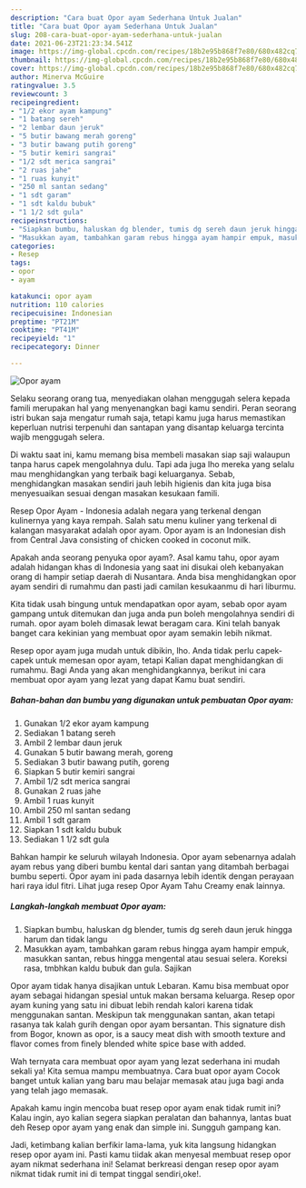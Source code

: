```yaml
---
description: "Cara buat Opor ayam Sederhana Untuk Jualan"
title: "Cara buat Opor ayam Sederhana Untuk Jualan"
slug: 208-cara-buat-opor-ayam-sederhana-untuk-jualan
date: 2021-06-23T21:23:34.541Z
image: https://img-global.cpcdn.com/recipes/18b2e95b868f7e80/680x482cq70/opor-ayam-foto-resep-utama.jpg
thumbnail: https://img-global.cpcdn.com/recipes/18b2e95b868f7e80/680x482cq70/opor-ayam-foto-resep-utama.jpg
cover: https://img-global.cpcdn.com/recipes/18b2e95b868f7e80/680x482cq70/opor-ayam-foto-resep-utama.jpg
author: Minerva McGuire
ratingvalue: 3.5
reviewcount: 3
recipeingredient:
- "1/2 ekor ayam kampung"
- "1 batang sereh"
- "2 lembar daun jeruk"
- "5 butir bawang merah goreng"
- "3 butir bawang putih goreng"
- "5 butir kemiri sangrai"
- "1/2 sdt merica sangrai"
- "2 ruas jahe"
- "1 ruas kunyit"
- "250 ml santan sedang"
- "1 sdt garam"
- "1 sdt kaldu bubuk"
- "1 1/2 sdt gula"
recipeinstructions:
- "Siapkan bumbu, haluskan dg blender, tumis dg sereh daun jeruk hingga harum dan tidak langu"
- "Masukkan ayam, tambahkan garam rebus hingga ayam hampir empuk, masukkan santan, rebus hingga mengental atau sesuai selera. Koreksi rasa, tmbhkan kaldu bubuk dan gula. Sajikan"
categories:
- Resep
tags:
- opor
- ayam

katakunci: opor ayam 
nutrition: 110 calories
recipecuisine: Indonesian
preptime: "PT21M"
cooktime: "PT41M"
recipeyield: "1"
recipecategory: Dinner

---
```



![Opor ayam](https://img-global.cpcdn.com/recipes/18b2e95b868f7e80/680x482cq70/opor-ayam-foto-resep-utama.jpg)

Selaku seorang orang tua, menyediakan olahan menggugah selera kepada famili merupakan hal yang menyenangkan bagi kamu sendiri. Peran seorang istri bukan saja mengatur rumah saja, tetapi kamu juga harus memastikan keperluan nutrisi terpenuhi dan santapan yang disantap keluarga tercinta wajib menggugah selera.

Di waktu  saat ini, kamu memang bisa membeli masakan siap saji walaupun tanpa harus capek mengolahnya dulu. Tapi ada juga lho mereka yang selalu mau menghidangkan yang terbaik bagi keluarganya. Sebab, menghidangkan masakan sendiri jauh lebih higienis dan kita juga bisa menyesuaikan sesuai dengan masakan kesukaan famili. 

Resep Opor Ayam - Indonesia adalah negara yang terkenal dengan kulinernya yang kaya rempah. Salah satu menu kuliner yang terkenal di kalangan masyarakat adalah opor ayam. Opor ayam is an Indonesian dish from Central Java consisting of chicken cooked in coconut milk.

Apakah anda seorang penyuka opor ayam?. Asal kamu tahu, opor ayam adalah hidangan khas di Indonesia yang saat ini disukai oleh kebanyakan orang di hampir setiap daerah di Nusantara. Anda bisa menghidangkan opor ayam sendiri di rumahmu dan pasti jadi camilan kesukaanmu di hari liburmu.

Kita tidak usah bingung untuk mendapatkan opor ayam, sebab opor ayam gampang untuk ditemukan dan juga anda pun boleh mengolahnya sendiri di rumah. opor ayam boleh dimasak lewat beragam cara. Kini telah banyak banget cara kekinian yang membuat opor ayam semakin lebih nikmat.

Resep opor ayam juga mudah untuk dibikin, lho. Anda tidak perlu capek-capek untuk memesan opor ayam, tetapi Kalian dapat menghidangkan di rumahmu. Bagi Anda yang akan menghidangkannya, berikut ini cara membuat opor ayam yang lezat yang dapat Kamu buat sendiri.

<!--inarticleads1-->

##### Bahan-bahan dan bumbu yang digunakan untuk pembuatan Opor ayam:

1. Gunakan 1/2 ekor ayam kampung
1. Sediakan 1 batang sereh
1. Ambil 2 lembar daun jeruk
1. Gunakan 5 butir bawang merah, goreng
1. Sediakan 3 butir bawang putih, goreng
1. Siapkan 5 butir kemiri sangrai
1. Ambil 1/2 sdt merica sangrai
1. Gunakan 2 ruas jahe
1. Ambil 1 ruas kunyit
1. Ambil 250 ml santan sedang
1. Ambil 1 sdt garam
1. Siapkan 1 sdt kaldu bubuk
1. Sediakan 1 1/2 sdt gula


Bahkan hampir ke seluruh wilayah Indonesia. Opor ayam sebenarnya adalah ayam rebus yang diberi bumbu kental dari santan yang ditambah berbagai bumbu seperti. Opor ayam ini pada dasarnya lebih identik dengan perayaan hari raya idul fitri. Lihat juga resep Opor Ayam Tahu Creamy enak lainnya. 

<!--inarticleads2-->

##### Langkah-langkah membuat Opor ayam:

1. Siapkan bumbu, haluskan dg blender, tumis dg sereh daun jeruk hingga harum dan tidak langu
1. Masukkan ayam, tambahkan garam rebus hingga ayam hampir empuk, masukkan santan, rebus hingga mengental atau sesuai selera. Koreksi rasa, tmbhkan kaldu bubuk dan gula. Sajikan


Opor ayam tidak hanya disajikan untuk Lebaran. Kamu bisa membuat opor ayam sebagai hidangan spesial untuk makan bersama keluarga. Resep opor ayam kuning yang satu ini dibuat lebih rendah kalori karena tidak menggunakan santan. Meskipun tak menggunakan santan, akan tetapi rasanya tak kalah gurih dengan opor ayam bersantan. This signature dish from Bogor, known as opor, is a saucy meat dish with smooth texture and flavor comes from finely blended white spice base with added. 

Wah ternyata cara membuat opor ayam yang lezat sederhana ini mudah sekali ya! Kita semua mampu membuatnya. Cara buat opor ayam Cocok banget untuk kalian yang baru mau belajar memasak atau juga bagi anda yang telah jago memasak.

Apakah kamu ingin mencoba buat resep opor ayam enak tidak rumit ini? Kalau ingin, ayo kalian segera siapkan peralatan dan bahannya, lantas buat deh Resep opor ayam yang enak dan simple ini. Sungguh gampang kan. 

Jadi, ketimbang kalian berfikir lama-lama, yuk kita langsung hidangkan resep opor ayam ini. Pasti kamu tiidak akan menyesal membuat resep opor ayam nikmat sederhana ini! Selamat berkreasi dengan resep opor ayam nikmat tidak rumit ini di tempat tinggal sendiri,oke!.


